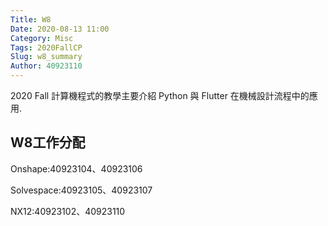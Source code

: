 ```yaml
---
Title: W8
Date: 2020-08-13 11:00
Category: Misc
Tags: 2020FallCP
Slug: w8_summary
Author: 40923110
---
```


2020 Fall 計算機程式的教學主要介紹 Python 與 Flutter 在機械設計流程中的應用.

<!-- PELICAN_END_SUMMARY -->

W8工作分配
----

Onshape:40923104、40923106

Solvespace:40923105、40923107

NX12:40923102、40923110




